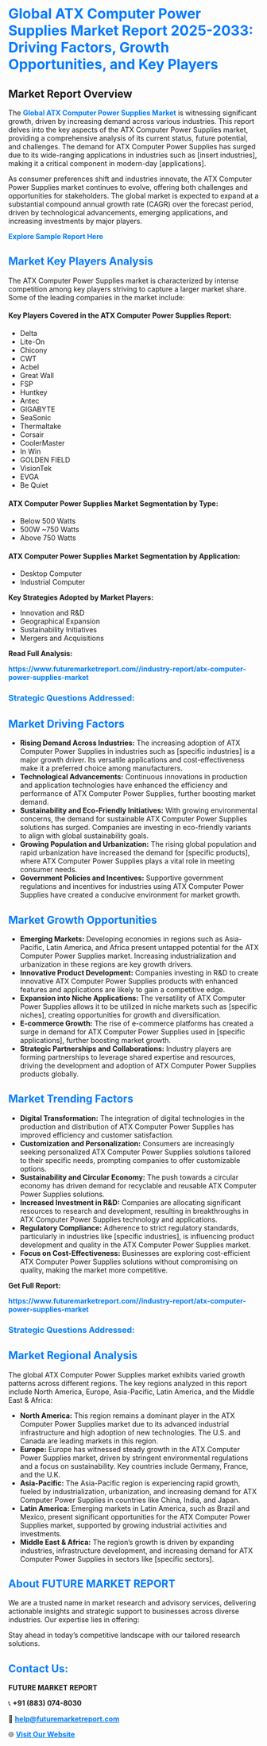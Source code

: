<h1 style="color: #007BFF;">Global ATX Computer Power Supplies Market Report 2025-2033: Driving Factors, Growth Opportunities, and Key Players</h1>

<section id="overview">
<h2>Market Report Overview</h2>
<p>The <a href="https://www.futuremarketreport.com//industry-report/atx-computer-power-supplies-market" style="color: #007BFF; text-decoration: none;"><strong>Global ATX Computer Power Supplies Market</strong></a> is witnessing significant growth, driven by increasing demand across various industries. This report delves into the key aspects of the ATX Computer Power Supplies market, providing a comprehensive analysis of its current status, future potential, and challenges. The demand for ATX Computer Power Supplies has surged due to its wide-ranging applications in industries such as [insert industries], making it a critical component in modern-day [applications].</p>
<p>As consumer preferences shift and industries innovate, the ATX Computer Power Supplies market continues to evolve, offering both challenges and opportunities for stakeholders. The global market is expected to expand at a substantial compound annual growth rate (CAGR) over the forecast period, driven by technological advancements, emerging applications, and increasing investments by major players.</p>
</section>

<section id="overview">
<p><a href="https://www.futuremarketreport.com//request-sample/reportId=57248" style="color: #007BFF; text-decoration: none;"><strong>Explore Sample Report Here</strong></a></p>
</section>

<section id="key-players">
<h2 style="color: #007BFF;">Market Key Players Analysis</h2>
<p>The ATX Computer Power Supplies market is characterized by intense competition among key players striving to capture a larger market share. Some of the leading companies in the market include:</p>
<h4>Key Players Covered in the ATX Computer Power Supplies Report:</h4>
<ul><li>Delta</li><li>Lite-On</li><li>Chicony</li><li>CWT</li><li>Acbel</li><li>Great Wall</li><li>FSP</li><li>Huntkey</li><li>Antec</li><li>GIGABYTE</li><li>SeaSonic</li><li>Thermaltake</li><li>Corsair</li><li>CoolerMaster</li><li>In Win</li><li>GOLDEN FIELD</li><li>VisionTek</li><li>EVGA</li><li>Be Quiet</li></ul>
<h4>ATX Computer Power Supplies Market Segmentation by Type:</h4>
<ul><li>Below 500 Watts</li><li>500W ~750 Watts</li><li>Above 750 Watts</li></ul>

<h4>ATX Computer Power Supplies Market Segmentation by Application:</h4>
<ul><li>Desktop Computer</li><li>Industrial Computer</li></ul>
<p><strong>Key Strategies Adopted by Market Players:</strong></p>
<ul>
<li>Innovation and R&D</li>
<li>Geographical Expansion</li>
<li>Sustainability Initiatives</li>
<li>Mergers and Acquisitions</li>
</ul>
</section>

<section>
<p><strong>Read Full Analysis: </strong></p><a href="https://www.futuremarketreport.com//industry-report/atx-computer-power-supplies-market" style="color: #007BFF; text-decoration: none;"><strong>https://www.futuremarketreport.com//industry-report/atx-computer-power-supplies-market</strong></a>
<h3 style="color: #007BFF;">Strategic Questions Addressed:</h3>
</section>

<section id="driving-factors">
<h2 style="color: #007BFF;">Market Driving Factors</h2>
<ul>
<li><strong>Rising Demand Across Industries:</strong> The increasing adoption of ATX Computer Power Supplies in industries such as [specific industries] is a major growth driver. Its versatile applications and cost-effectiveness make it a preferred choice among manufacturers.</li>
<li><strong>Technological Advancements:</strong> Continuous innovations in production and application technologies have enhanced the efficiency and performance of ATX Computer Power Supplies, further boosting market demand.</li>
<li><strong>Sustainability and Eco-Friendly Initiatives:</strong> With growing environmental concerns, the demand for sustainable ATX Computer Power Supplies solutions has surged. Companies are investing in eco-friendly variants to align with global sustainability goals.</li>
<li><strong>Growing Population and Urbanization:</strong> The rising global population and rapid urbanization have increased the demand for [specific products], where ATX Computer Power Supplies plays a vital role in meeting consumer needs.</li>
<li><strong>Government Policies and Incentives:</strong> Supportive government regulations and incentives for industries using ATX Computer Power Supplies have created a conducive environment for market growth.</li>
</ul>
</section>

<section id="growth-opportunities">
<h2 style="color: #007BFF;">Market Growth Opportunities</h2>
<ul>
<li><strong>Emerging Markets:</strong> Developing economies in regions such as Asia-Pacific, Latin America, and Africa present untapped potential for the ATX Computer Power Supplies market. Increasing industrialization and urbanization in these regions are key growth drivers.</li>
<li><strong>Innovative Product Development:</strong> Companies investing in R&D to create innovative ATX Computer Power Supplies products with enhanced features and applications are likely to gain a competitive edge.</li>
<li><strong>Expansion into Niche Applications:</strong> The versatility of ATX Computer Power Supplies allows it to be utilized in niche markets such as [specific niches], creating opportunities for growth and diversification.</li>
<li><strong>E-commerce Growth:</strong> The rise of e-commerce platforms has created a surge in demand for ATX Computer Power Supplies used in [specific applications], further boosting market growth.</li>
<li><strong>Strategic Partnerships and Collaborations:</strong> Industry players are forming partnerships to leverage shared expertise and resources, driving the development and adoption of ATX Computer Power Supplies products globally.</li>
</ul>
</section>

<section id="trending-factors">
<h2 style="color: #007BFF;">Market Trending Factors</h2>
<ul>
<li><strong>Digital Transformation:</strong> The integration of digital technologies in the production and distribution of ATX Computer Power Supplies has improved efficiency and customer satisfaction.</li>
<li><strong>Customization and Personalization:</strong> Consumers are increasingly seeking personalized ATX Computer Power Supplies solutions tailored to their specific needs, prompting companies to offer customizable options.</li>
<li><strong>Sustainability and Circular Economy:</strong> The push towards a circular economy has driven demand for recyclable and reusable ATX Computer Power Supplies solutions.</li>
<li><strong>Increased Investment in R&D:</strong> Companies are allocating significant resources to research and development, resulting in breakthroughs in ATX Computer Power Supplies technology and applications.</li>
<li><strong>Regulatory Compliance:</strong> Adherence to strict regulatory standards, particularly in industries like [specific industries], is influencing product development and quality in the ATX Computer Power Supplies market.</li>
<li><strong>Focus on Cost-Effectiveness:</strong> Businesses are exploring cost-efficient ATX Computer Power Supplies solutions without compromising on quality, making the market more competitive.</li>
</ul>
</section>

<section>
<p><strong>Get Full Report: </strong></p><a href="https://www.futuremarketreport.com//industry-report/atx-computer-power-supplies-market" style="color: #007BFF; text-decoration: none;"><strong>https://www.futuremarketreport.com//industry-report/atx-computer-power-supplies-market</strong></a>
<h3 style="color: #007BFF;">Strategic Questions Addressed:</h3>
</section>


<section id="regional-analysis">
<h2 style="color: #007BFF;">Market Regional Analysis</h2>
<p>The global ATX Computer Power Supplies market exhibits varied growth patterns across different regions. The key regions analyzed in this report include North America, Europe, Asia-Pacific, Latin America, and the Middle East & Africa:</p>
<ul>
<li><strong>North America:</strong> This region remains a dominant player in the ATX Computer Power Supplies market due to its advanced industrial infrastructure and high adoption of new technologies. The U.S. and Canada are leading markets in this region.</li>
<li><strong>Europe:</strong> Europe has witnessed steady growth in the ATX Computer Power Supplies market, driven by stringent environmental regulations and a focus on sustainability. Key countries include Germany, France, and the U.K.</li>
<li><strong>Asia-Pacific:</strong> The Asia-Pacific region is experiencing rapid growth, fueled by industrialization, urbanization, and increasing demand for ATX Computer Power Supplies in countries like China, India, and Japan.</li>
<li><strong>Latin America:</strong> Emerging markets in Latin America, such as Brazil and Mexico, present significant opportunities for the ATX Computer Power Supplies market, supported by growing industrial activities and investments.</li>
<li><strong>Middle East & Africa:</strong> The region’s growth is driven by expanding industries, infrastructure development, and increasing demand for ATX Computer Power Supplies in sectors like [specific sectors].</li>
</ul>
</section>

<footer>
<h2 style="color: #007BFF;">About FUTURE MARKET REPORT</h2>
<p>We are a trusted name in market research and advisory services, delivering actionable insights and strategic support to businesses across diverse industries. Our expertise lies in offering:</p>

<p>Stay ahead in today’s competitive landscape with our tailored research solutions.</p>

<h2 style="color: #007BFF;">Contact Us:</h2>
<p><strong>FUTURE MARKET REPORT</strong></p>
<p>📞 <strong>+91 (883) 074-8030</strong></p>
<p>📧 <strong><a href="mailto:help@futuremarketreport.com" style="color: #007BFF;">help@futuremarketreport.com</a></strong></p>
<p>🌐 <strong><a href="https://www.futuremarketreport.com/" style="color: #007BFF;">Visit Our Website</a></strong></p>
</footer>